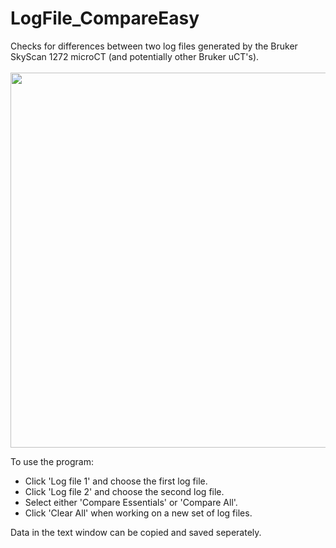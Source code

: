 # LogFile_CompareEasy

Checks for differences between two log files generated by the Bruker SkyScan 1272 microCT (and potentially other Bruker uCT's).
\
\
<img src="https://user-images.githubusercontent.com/70458221/115974224-93526b00-a59e-11eb-944f-ddeb28e75847.gif" width="600"/>

To use the program:
- Click 'Log file 1' and choose the first log file.
- Click 'Log file 2' and choose the second log file.
- Select either 'Compare Essentials' or 'Compare All'.
- Click 'Clear All' when working on a new set of log files.

Data in the text window can be copied and saved seperately.

